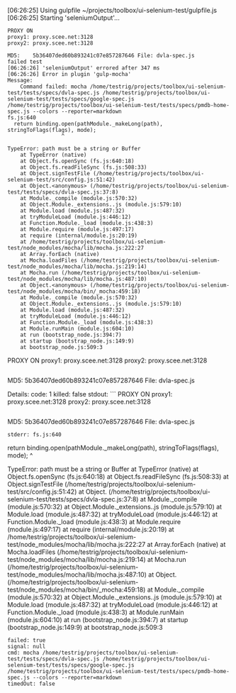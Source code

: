 [06:26:25] Using gulpfile ~/projects/toolbox/ui-selenium-test/gulpfile.js
[06:26:25] Starting 'seleniumOutput'...
```
PROXY ON
proxy1: proxy.scee.net:3128
proxy2: proxy.scee.net:3128
```
```
MD5:    5b36407ded60b893241c07e857287646 File: dvla-spec.js
failed test
[06:26:26] 'seleniumOutput' errored after 347 ms
[06:26:26] Error in plugin 'gulp-mocha'
Message:
    Command failed: mocha /home/testrig/projects/toolbox/ui-selenium-test/tests/specs/dvla-spec.js /home/testrig/projects/toolbox/ui-selenium-test/tests/specs/google-spec.js /home/testrig/projects/toolbox/ui-selenium-test/tests/specs/pmdb-home-spec.js --colors --reporter=markdown
fs.js:640
  return binding.open(pathModule._makeLong(path), stringToFlags(flags), mode);
                 ^

TypeError: path must be a string or Buffer
    at TypeError (native)
    at Object.fs.openSync (fs.js:640:18)
    at Object.fs.readFileSync (fs.js:508:33)
    at Object.signTestFile (/home/testrig/projects/toolbox/ui-selenium-test/src/config.js:51:42)
    at Object.<anonymous> (/home/testrig/projects/toolbox/ui-selenium-test/tests/specs/dvla-spec.js:37:8)
    at Module._compile (module.js:570:32)
    at Object.Module._extensions..js (module.js:579:10)
    at Module.load (module.js:487:32)
    at tryModuleLoad (module.js:446:12)
    at Function.Module._load (module.js:438:3)
    at Module.require (module.js:497:17)
    at require (internal/module.js:20:19)
    at /home/testrig/projects/toolbox/ui-selenium-test/node_modules/mocha/lib/mocha.js:222:27
    at Array.forEach (native)
    at Mocha.loadFiles (/home/testrig/projects/toolbox/ui-selenium-test/node_modules/mocha/lib/mocha.js:219:14)
    at Mocha.run (/home/testrig/projects/toolbox/ui-selenium-test/node_modules/mocha/lib/mocha.js:487:10)
    at Object.<anonymous> (/home/testrig/projects/toolbox/ui-selenium-test/node_modules/mocha/bin/_mocha:459:18)
    at Module._compile (module.js:570:32)
    at Object.Module._extensions..js (module.js:579:10)
    at Module.load (module.js:487:32)
    at tryModuleLoad (module.js:446:12)
    at Function.Module._load (module.js:438:3)
    at Module.runMain (module.js:604:10)
    at run (bootstrap_node.js:394:7)
    at startup (bootstrap_node.js:149:9)
    at bootstrap_node.js:509:3
```
PROXY ON
proxy1: proxy.scee.net:3128
proxy2: proxy.scee.net:3128
```
```
MD5:    5b36407ded60b893241c07e857287646 File: dvla-spec.js

Details:
    code: 1
    killed: false
    stdout: ```
PROXY ON
proxy1: proxy.scee.net:3128
proxy2: proxy.scee.net:3128
```
```
MD5:    5b36407ded60b893241c07e857287646 File: dvla-spec.js

    stderr: fs.js:640
  return binding.open(pathModule._makeLong(path), stringToFlags(flags), mode);
                 ^

TypeError: path must be a string or Buffer
    at TypeError (native)
    at Object.fs.openSync (fs.js:640:18)
    at Object.fs.readFileSync (fs.js:508:33)
    at Object.signTestFile (/home/testrig/projects/toolbox/ui-selenium-test/src/config.js:51:42)
    at Object.<anonymous> (/home/testrig/projects/toolbox/ui-selenium-test/tests/specs/dvla-spec.js:37:8)
    at Module._compile (module.js:570:32)
    at Object.Module._extensions..js (module.js:579:10)
    at Module.load (module.js:487:32)
    at tryModuleLoad (module.js:446:12)
    at Function.Module._load (module.js:438:3)
    at Module.require (module.js:497:17)
    at require (internal/module.js:20:19)
    at /home/testrig/projects/toolbox/ui-selenium-test/node_modules/mocha/lib/mocha.js:222:27
    at Array.forEach (native)
    at Mocha.loadFiles (/home/testrig/projects/toolbox/ui-selenium-test/node_modules/mocha/lib/mocha.js:219:14)
    at Mocha.run (/home/testrig/projects/toolbox/ui-selenium-test/node_modules/mocha/lib/mocha.js:487:10)
    at Object.<anonymous> (/home/testrig/projects/toolbox/ui-selenium-test/node_modules/mocha/bin/_mocha:459:18)
    at Module._compile (module.js:570:32)
    at Object.Module._extensions..js (module.js:579:10)
    at Module.load (module.js:487:32)
    at tryModuleLoad (module.js:446:12)
    at Function.Module._load (module.js:438:3)
    at Module.runMain (module.js:604:10)
    at run (bootstrap_node.js:394:7)
    at startup (bootstrap_node.js:149:9)
    at bootstrap_node.js:509:3

    failed: true
    signal: null
    cmd: mocha /home/testrig/projects/toolbox/ui-selenium-test/tests/specs/dvla-spec.js /home/testrig/projects/toolbox/ui-selenium-test/tests/specs/google-spec.js /home/testrig/projects/toolbox/ui-selenium-test/tests/specs/pmdb-home-spec.js --colors --reporter=markdown
    timedOut: false
